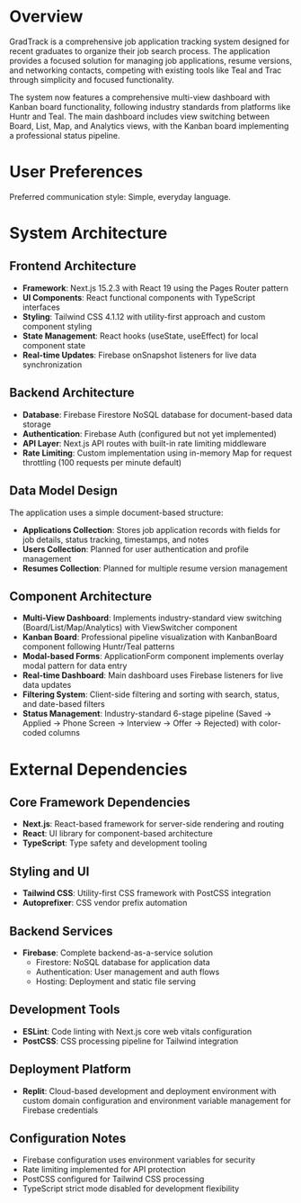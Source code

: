 # Overview

GradTrack is a comprehensive job application tracking system designed for recent graduates to organize their job search process. The application provides a focused solution for managing job applications, resume versions, and networking contacts, competing with existing tools like Teal and Trac through simplicity and focused functionality.

The system now features a comprehensive multi-view dashboard with Kanban board functionality, following industry standards from platforms like Huntr and Teal. The main dashboard includes view switching between Board, List, Map, and Analytics views, with the Kanban board implementing a professional status pipeline.

# User Preferences

Preferred communication style: Simple, everyday language.

# System Architecture

## Frontend Architecture
- **Framework**: Next.js 15.2.3 with React 19 using the Pages Router pattern
- **UI Components**: React functional components with TypeScript interfaces
- **Styling**: Tailwind CSS 4.1.12 with utility-first approach and custom component styling
- **State Management**: React hooks (useState, useEffect) for local component state
- **Real-time Updates**: Firebase onSnapshot listeners for live data synchronization

## Backend Architecture
- **Database**: Firebase Firestore NoSQL database for document-based data storage
- **Authentication**: Firebase Auth (configured but not yet implemented)
- **API Layer**: Next.js API routes with built-in rate limiting middleware
- **Rate Limiting**: Custom implementation using in-memory Map for request throttling (100 requests per minute default)

## Data Model Design
The application uses a simple document-based structure:
- **Applications Collection**: Stores job application records with fields for job details, status tracking, timestamps, and notes
- **Users Collection**: Planned for user authentication and profile management
- **Resumes Collection**: Planned for multiple resume version management

## Component Architecture
- **Multi-View Dashboard**: Implements industry-standard view switching (Board/List/Map/Analytics) with ViewSwitcher component
- **Kanban Board**: Professional pipeline visualization with KanbanBoard component following Huntr/Teal patterns
- **Modal-based Forms**: ApplicationForm component implements overlay modal pattern for data entry
- **Real-time Dashboard**: Main dashboard uses Firebase listeners for live data updates
- **Filtering System**: Client-side filtering and sorting with search, status, and date-based filters
- **Status Management**: Industry-standard 6-stage pipeline (Saved → Applied → Phone Screen → Interview → Offer → Rejected) with color-coded columns

# External Dependencies

## Core Framework Dependencies
- **Next.js**: React-based framework for server-side rendering and routing
- **React**: UI library for component-based architecture
- **TypeScript**: Type safety and development tooling

## Styling and UI
- **Tailwind CSS**: Utility-first CSS framework with PostCSS integration
- **Autoprefixer**: CSS vendor prefix automation

## Backend Services
- **Firebase**: Complete backend-as-a-service solution
  - Firestore: NoSQL database for application data
  - Authentication: User management and auth flows
  - Hosting: Deployment and static file serving

## Development Tools
- **ESLint**: Code linting with Next.js core web vitals configuration
- **PostCSS**: CSS processing pipeline for Tailwind integration

## Deployment Platform
- **Replit**: Cloud-based development and deployment environment with custom domain configuration and environment variable management for Firebase credentials

## Configuration Notes
- Firebase configuration uses environment variables for security
- Rate limiting implemented for API protection
- PostCSS configured for Tailwind CSS processing
- TypeScript strict mode disabled for development flexibility